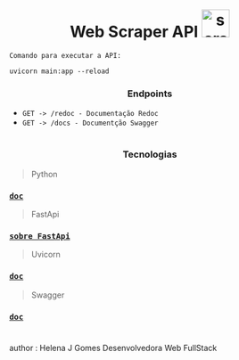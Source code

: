 <h1 align = "center">
	Web Scraper API <img src='https://www.svgrepo.com/show/490910/scraper.svg' alt='scraper' width='50px' height='50px'/> 
</h1>



``Comando para executar a API:``

```
uvicorn main:app --reload
```

<h3 align = "center">
	Endpoints
</h3>


- `` GET -> /redoc - Documentação Redoc ``
- `` GET -> /docs - Documentção Swagger ``
	

#

<h3 align = "center">
	Tecnologias
</h3>

> Python

  ### [`doc`](https://docs.python.org/3/)

> FastApi

  ### [`sobre FastApi`](https://www.treinaweb.com.br/blog/o-que-e-fastapi)

> Uvicorn

  ### [`doc`](https://www.uvicorn.org/)
  
  > Swagger

  ### [`doc`](https://swagger.io/solutions/api-documentation/)

  #

  author : Helena J Gomes Desenvolvedora Web FullStack

